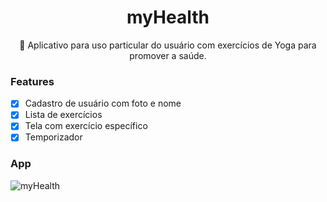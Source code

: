 <h1 align="center">myHealth</h1>

<p align="center">🧘 Aplicativo para uso particular do usuário com exercícios de Yoga para promover a saúde.</p>

### Features


- [x] Cadastro de usuário com foto e nome
- [x] Lista de exercícios
- [x] Tela com exercício específico 
- [x] Temporizador

### App
<img alt="myHealth" src="https://media.giphy.com/media/2CnGycoE2I77PlO5TM/giphy.gif" />


